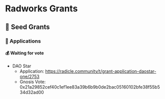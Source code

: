 # Radworks Grants

## 🌱 Seed Grants 

### 📝 Applications

#### 💰 Waiting for vote

* DAO Star 
  * Application: https://radicle.community/t/grant-application-daostar-one/2753
  * Gnosis Vote: 0x21a29852cef40c1ef1ee83a39b6b9b0de2bac05160102bfe38f55b534d32ad00
